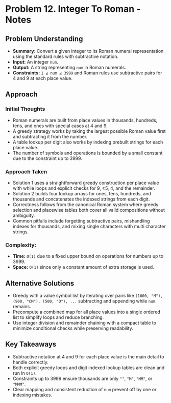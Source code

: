 # Problem 12. Integer To Roman - Notes

## Problem Understanding

- **Summary:** Convert a given integer to its Roman numeral representation using the standard rules with subtractive notation.
- **Input:** An integer `num`.
- **Output:** A string representing `num` in Roman numerals.
- **Constraints:** `1 ≤ num ≤ 3999` and Roman rules use subtractive pairs for 4 and 9 at each place value.

## Approach

### Initial Thoughts

- Roman numerals are built from place values in thousands, hundreds, tens, and ones with special cases at 4 and 9.
- A greedy strategy works by taking the largest possible Roman value first and subtracting it from the number.
- A table lookup per digit also works by indexing prebuilt strings for each place value.
- The number of symbols and operations is bounded by a small constant due to the constraint up to 3999.

### Approach Taken

- Solution 1 uses a straightforward greedy construction per place value with while loops and explicit checks for 9, ≥5, 4, and the remainder.
- Solution 2 builds four lookup arrays for ones, tens, hundreds, and thousands and concatenates the indexed strings from each digit.
- Correctness follows from the canonical Roman system where greedy selection and placewise tables both cover all valid compositions without ambiguity.
- Common pitfalls include forgetting subtractive pairs, mishandling indexes for thousands, and mixing single characters with multi character strings.

### Complexity:

- **Time:** `O(1)` due to a fixed upper bound on operations for numbers up to 3999.
- **Space:** `O(1)` since only a constant amount of extra storage is used.

<!--
## Challenges
### Obstacles Faced
### Edge Cases
-->

## Alternative Solutions

- Greedy with a value symbol list by iterating over pairs like `(1000, "M"), (900, "CM"), (500, "D"), ...` subtracting and appending while `num` remains.
- Precompute a combined map for all place values into a single ordered list to simplify loops and reduce branching.
- Use integer division and remainder chaining with a compact table to minimize conditional checks while preserving readability.

## Key Takeaways

- Subtractive notation at 4 and 9 for each place value is the main detail to handle correctly.
- Both explicit greedy loops and digit indexed lookup tables are clean and run in `O(1)`.
- Constraints up to 3999 ensure thousands are only `""`, `"M"`, `"MM"`, or `"MMM"`.
- Clear mapping and consistent reduction of `num` prevent off by one or indexing mistakes.
